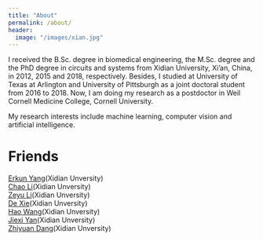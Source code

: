 ```yaml
---
title: "About"
permalink: /about/
header:
  image: "/images/xian.jpg"
---
```


I received the B.Sc. degree in biomedical engineering, the M.Sc. degree and the PhD degree in circuits and
systems from Xidian University, Xi’an, China, in 2012, 2015 and 2018, respectively. 
Besides, I studied at University of Texas at Arlington and University of Pittsburgh as a joint doctoral student from 2016 to 2018. Now, I am doing my research as a postdoctor in Weil Cornell Medicine College, Cornell University.

My research interests include machine learning, computer vision and artificial intelligence.



**Friends**
======
[Erkun Yang](https://yangerkun.github.io/)(Xidian Unversity)  
[Chao Li](https://chaoli1991.github.io/)(Xidian Unversity)  
[Zeyu Li](https://zeyuli1990.github.io/)(Xidian Unversity)  
[De Xie](https://shadowxiede.github.io/)(Xidian Unversity)  
[Hao Wang](https://haowang1992.github.io/)(Xidian Unversity)  
[Jiexi Yan](https://JiexiYan.github.io)(Xidian Unversity)  
[Zhiyuan Dang](https://zhiyuandang.github.io/)(Xidian Unversity) 
